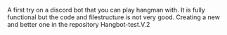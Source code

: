 A first try on a discord bot that you can play hangman with.
It is fully functional but the code and filestructure is not very good. 
Creating a new and better one in the repository Hangbot-test.V.2
